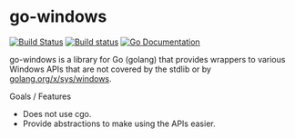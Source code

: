 # go-windows

[![Build Status](http://img.shields.io/travis/elastic/go-windows.svg?style=flat-square)][travis]
[![Build status](https://ci.appveyor.com/api/projects/status/remqhuw0jjguygc3/branch/master?svg=true)][appveyor]
[![Go Documentation](http://img.shields.io/badge/go-documentation-blue.svg?style=flat-square)][godocs]

[travis]: http://travis-ci.org/elastic/go-windows
[appveyor]: https://ci.appveyor.com/project/elastic-beats/go-windows/branch/master
[godocs]: http://godoc.org/github.com/elastic/go-windows

go-windows is a library for Go (golang) that provides wrappers to various
Windows APIs that are not covered by the stdlib or by
[golang.org/x/sys/windows](https://godoc.org/golang.org/x/sys/windows).

Goals / Features

- Does not use cgo.
- Provide abstractions to make using the APIs easier.
